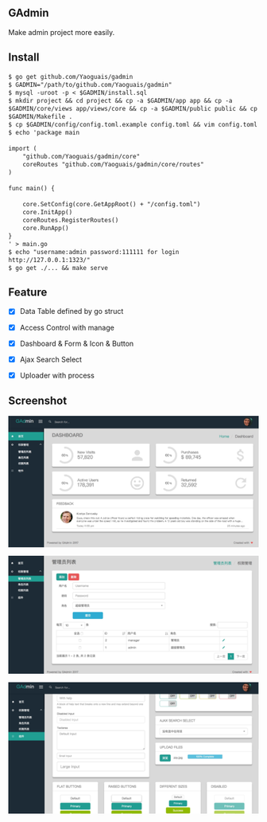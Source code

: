 ## GAdmin

Make admin project more easily.



## Install

```
$ go get github.com/Yaoguais/gadmin
$ GADMIN="/path/to/github.com/Yaoguais/gadmin"
$ mysql -uroot -p < $GADMIN/install.sql
$ mkdir project && cd project && cp -a $GADMIN/app app && cp -a $GADMIN/core/views app/views/core && cp -a $GADMIN/public public && cp $GADMIN/Makefile .
$ cp $GADMIN/config/config.toml.example config.toml && vim config.toml
$ echo 'package main

import (
    "github.com/Yaoguais/gadmin/core"
    coreRoutes "github.com/Yaoguais/gadmin/core/routes"
)

func main() {

    core.SetConfig(core.GetAppRoot() + "/config.toml")
    core.InitApp()
    coreRoutes.RegisterRoutes()
    core.RunApp()
}
' > main.go
$ echo "username:admin password:111111 for login http://127.0.0.1:1323/"
$ go get ./... && make serve
```



## Feature

- [x] Data Table defined by go struct
- [x] Access Control with manage
- [x] Dashboard & Form & Icon & Button
- [x] Ajax Search Select
- [x] Uploader with process



## Screenshot

![Dashboard](https://github.com/Yaoguais/cabin/raw/master/goforadmin/screenshot/dashboard.png)

![Privilege](https://github.com/Yaoguais/cabin/raw/master/goforadmin/screenshot/privilege.png)

![Component](https://github.com/Yaoguais/cabin/raw/master/goforadmin/screenshot/component.png)
